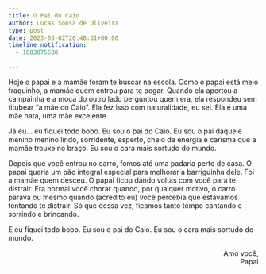 ```yaml
---
title: O Pai do Caio
author: Lucas Sousa de Oliveira
type: post
date: 2023-05-02T20:48:31+00:00
timeline_notification:
  - 1683075688

---
```

Hoje o papai e a mamãe foram te buscar na escola. Como o papai está meio fraquinho, a mamãe quem entrou para te pegar. Quando ela apertou a campainha e a moça do outro lado perguntou quem era, ela respondeu sem titubear &#8220;a mãe do Caio&#8221;. Ela fez isso com naturalidade, eu sei. Ela é uma mãe nata, uma mãe excelente.

Já eu&#8230; eu fiquei todo bobo. Eu sou o pai do Caio. Eu sou o pai daquele menino menino lindo, sorridente, esperto, cheio de energia e carisma que a mamãe trouxe no braço. Eu sou o cara mais sortudo do mundo.

Depois que você entrou no carro, fomos até uma padaria perto de casa. O papai queria um pão integral especial para melhorar a barriguinha dele. Foi a mamãe quem desceu. O papai ficou dando voltas com você para te distrair. Era normal você chorar quando, por qualquer motivo, o carro parava ou mesmo quando (acredito eu) você percebia que estávamos tentando te distrair. Só que dessa vez, ficamos tanto tempo cantando e sorrindo e brincando.

E eu fiquei todo bobo. Eu sou o pai do Caio. Eu sou o cara mais sortudo do mundo.

<p style="text-align: right">
  Amo você,<br />Papai
</p>